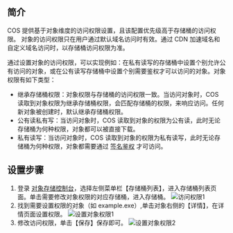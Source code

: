 ## 简介
COS 提供基于对象维度的访问权限设置，且该配置优先级高于存储桶的访问权限。
对象的访问权限只在用户通过默认域名访问时有效。通过 CDN 加速域名和自定义域名访问时，以存储桶访问权限为准。

通过设置对象的访问权限，可以实现例如：在私有读写的存储桶中设置个别允许公有访问的对象，或在公有读写存储桶中设置个别需要鉴权才可以访问的对象。对象权限有如下类型：
- 继承存储桶权限：对象权限与存储桶的访问权限一致。当访问对象时，COS 读取到对象权限为继承存储桶权限，会匹配存储桶的权限，来响应访问。任何新对象被创建时，默认继承存储桶权限。
- 公有读私有写：当访问对象时，COS 读取到对象的权限为公有读，此时无论存储桶为何种权限，对象都可以被直接下载。
- 私有读写：当访问对象时，COS 读取到对象的权限为私有读写，此时无论存储桶为何种权限，对象都需要通过 [签名鉴权](/document/product/436/6054) 才可访问。

## 设置步骤
1. 登录 [对象存储控制台](https://console.cloud.tencent.com/cos5)，选择左侧菜单栏【存储桶列表】，进入存储桶列表页面。单击需要修改对象权限的对应存储桶，进入存储桶。
![访问权限1](https://mc.qcloudimg.com/static/img/d156619ab35a0e1195a70d0e8d8954ca/image.png)
2. 找到需要设置权限的对象（如 example.exe）,单击对象右侧的【详情】，在详情页面设置权限。
![设置对象权限1](https://mc.qcloudimg.com/static/img/f9fe9cdf0d3535cc4bc93547ab7bd84c/image.png)
3. 修改访问权限，单击【保存】保存即可。
![设置对象权限2](https://mc.qcloudimg.com/static/img/ed7e026b114a6d43741e7fd8ffe4bba5/image.png)
